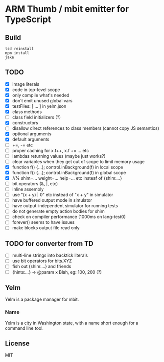 # ARM Thumb / mbit emitter for TypeScript

## Build

```
tsd reinstall
npm install
jake
```

## TODO

* [x] image literals
* [x] code in top-level scope
* [x] only compile what's needed
* [x] don't emit unused global vars
* [x] testFiles: [ ... ] in yelm.json
* [x] class methods
* [ ] class field initializers (?)
* [x] constructors
* [ ] disallow direct references to class members (cannot copy JS semantics)
* [x] optional arguments
* [x] default arguments
* [ ] +=, -= etc
* [ ] proper caching for x.f++, x.f += ... etc
* [ ] lambdas returning values (maybe just works?)
* [ ] clear variables when they get out of scope to limit memory usage
* [x] function f() {...}; control.inBackground(f) in local scope
* [x] function f() {...}; control.inBackground(f) in global scope
* [x] //% shim=... weight=... help=... etc insteaf of {shim:...}
* [ ] bit operators (&, |, etc)
* [ ] inline assembly
* [ ] use "(x + y) | 0" etc instead of "x + y" in simulator
* [ ] have buffered output mode in simulator
* [ ] have output-independent simulator for running tests
* [ ] do not generate empty action bodies for shim
* [ ] check on compiler performance (1000ms on lang-test0)
* [ ] forever() seems to have issues
* [ ] make blocks output file read only

## TODO for converter from TD

* [ ] multi-line strings into backtick literals
* [ ] use bit operators for bits.XYZ
* [ ] fish out {shim:...} and friends
* [ ] {hints:...} -> @param x Blah, eg: 100, 200 (?)

## Yelm

Yelm is a package manager for mbit. 

### Name

Yelm is a city in Washington state, with a name short enough for a command line tool.

## License

MIT
